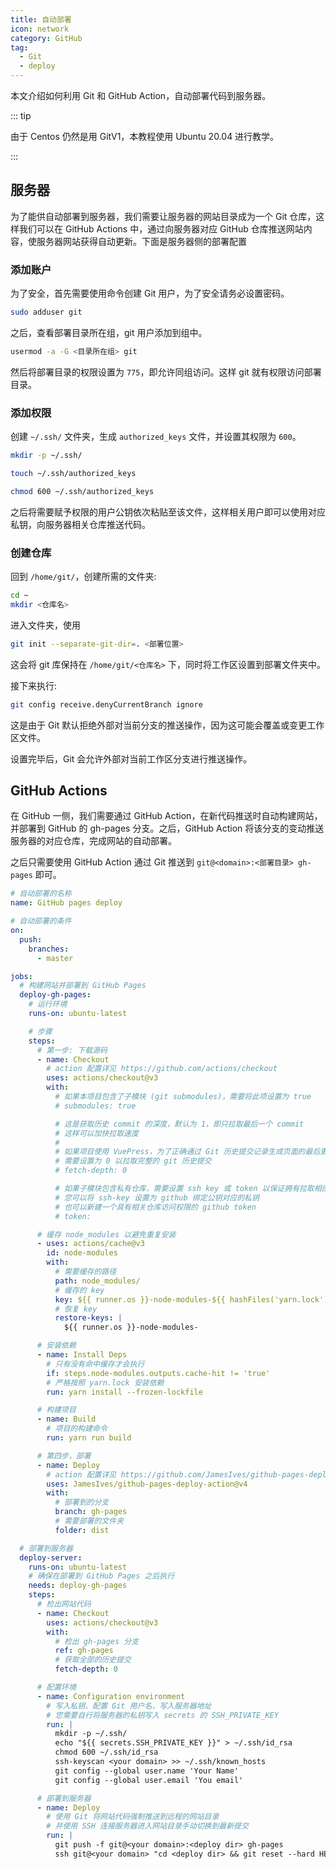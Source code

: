 ```yaml
---
title: 自动部署
icon: network
category: GitHub
tag:
  - Git
  - deploy
---
```


本文介绍如何利用 Git 和 GitHub Action，自动部署代码到服务器。

<!-- more -->

::: tip

由于 Centos 仍然是用 GitV1，本教程使用 Ubuntu 20.04 进行教学。

:::

## 服务器

为了能供自动部署到服务器，我们需要让服务器的网站目录成为一个 Git 仓库，这样我们可以在 GitHub Actions 中，通过向服务器对应 GitHub 仓库推送网站内容，使服务器网站获得自动更新。下面是服务器侧的部署配置

### 添加账户

为了安全，首先需要使用命令创建 Git 用户，为了安全请务必设置密码。

```sh
sudo adduser git
```

之后，查看部署目录所在组，git 用户添加到组中。

```sh
usermod -a -G <目录所在组> git
```

然后将部署目录的权限设置为 `775`，即允许同组访问。这样 git 就有权限访问部署目录。

### 添加权限

创建 `~/.ssh/` 文件夹，生成 `authorized_keys` 文件，并设置其权限为 `600`。

```sh
mkdir -p ~/.ssh/

touch ~/.ssh/authorized_keys

chmod 600 ~/.ssh/authorized_keys
```

之后将需要赋予权限的用户公钥依次粘贴至该文件，这样相关用户即可以使用对应私钥，向服务器相关仓库推送代码。

### 创建仓库

回到 `/home/git/`，创建所需的文件夹:

```sh
cd ~
mkdir <仓库名>
```

进入文件夹，使用

```sh
git init --separate-git-dir=. <部署位置>
```

这会将 git 库保持在 `/home/git/<仓库名>` 下，同时将工作区设置到部署文件夹中。

接下来执行:

```sh
git config receive.denyCurrentBranch ignore
```

这是由于 Git 默认拒绝外部对当前分支的推送操作，因为这可能会覆盖或变更工作区文件。

设置完毕后，Git 会允许外部对当前工作区分支进行推送操作。

## GitHub Actions

在 GitHub 一侧，我们需要通过 GitHub Action，在新代码推送时自动构建网站，并部署到 GitHub 的 gh-pages 分支。之后，GitHub Action 将该分支的变动推送服务器的对应仓库，完成网站的自动部署。

之后只需要使用 GitHub Action 通过 Git 推送到 `git@<domain>:<部署目录> gh-pages` 即可。

```yml
# 自动部署的名称
name: GitHub pages deploy

# 自动部署的条件
on:
  push:
    branches:
      - master

jobs:
  # 构建网站并部署到 GitHub Pages
  deploy-gh-pages:
    # 运行环境
    runs-on: ubuntu-latest

    # 步骤
    steps:
      # 第一步: 下载源码
      - name: Checkout
        # action 配置详见 https://github.com/actions/checkout
        uses: actions/checkout@v3
        with:
          # 如果本项目包含了子模块 (git submodules)，需要将此项设置为 true
          # submodules: true

          # 这是获取历史 commit 的深度，默认为 1，即只拉取最后一个 commit
          # 这样可以加快拉取速度
          #
          # 如果项目使用 VuePress，为了正确通过 Git 历史提交记录生成页面的最后更新时间
          # 需要设置为 0 以拉取完整的 git 历史提交
          # fetch-depth: 0

          # 如果子模块包含私有仓库，需要设置 ssh key 或 token 以保证拥有拉取相应仓库的权限
          # 您可以将 ssh-key 设置为 github 绑定公钥对应的私钥
          # 也可以新建一个具有相关仓库访问权限的 github token
          # token:

      # 缓存 node_modules 以避免重复安装
      - uses: actions/cache@v3
        id: node-modules
        with:
          # 需要缓存的路径
          path: node_modules/
          # 缓存的 key
          key: ${{ runner.os }}-node-modules-${{ hashFiles('yarn.lock') }}
          # 恢复 key
          restore-keys: |
            ${{ runner.os }}-node-modules-

      # 安装依赖
      - name: Install Deps
        # 只有没有命中缓存才会执行
        if: steps.node-modules.outputs.cache-hit != 'true'
        # 严格按照 yarn.lock 安装依赖
        run: yarn install --frozen-lockfile

      # 构建项目
      - name: Build
        # 项目的构建命令
        run: yarn run build

      # 第四步，部署
      - name: Deploy
        # action 配置详见 https://github.com/JamesIves/github-pages-deploy-action
        uses: JamesIves/github-pages-deploy-action@v4
        with:
          # 部署到的分支
          branch: gh-pages
          # 需要部署的文件夹
          folder: dist

  # 部署到服务器
  deploy-server:
    runs-on: ubuntu-latest
    # 确保在部署到 GitHub Pages 之后执行
    needs: deploy-gh-pages
    steps:
      # 检出网站代码
      - name: Checkout
        uses: actions/checkout@v3
        with:
          # 检出 gh-pages 分支
          ref: gh-pages
          # 获取全部的历史提交
          fetch-depth: 0

      # 配置环境
      - name: Configuration environment
        # 写入私钥、配置 Git 用户名，写入服务器地址
        # 您需要自行将服务器的私钥写入 secrets 的 SSH_PRIVATE_KEY
        run: |
          mkdir -p ~/.ssh/
          echo "${{ secrets.SSH_PRIVATE_KEY }}" > ~/.ssh/id_rsa
          chmod 600 ~/.ssh/id_rsa
          ssh-keyscan <your domain> >> ~/.ssh/known_hosts
          git config --global user.name 'Your Name'
          git config --global user.email 'You email'

      # 部署到服务器
      - name: Deploy
        # 使用 Git 将网站代码强制推送到远程的网站目录
        # 并使用 SSH 连接服务器进入网站目录手动切换到最新提交
        run: |
          git push -f git@<your domain>:<deploy dir> gh-pages
          ssh git@<your domain> "cd <deploy dir> && git reset --hard HEAD"
```
